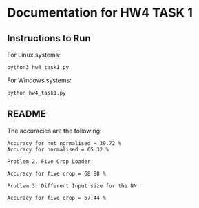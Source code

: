 # Documentation for HW4 TASK 1

## Instructions to Run

For Linux systems:
```
python3 hw4_task1.py
```
For Windows systems:
```
python hw4_task1.py
```


## README

The accuracies are the following:

```
Accuracy for not normalised = 39.72 %
Accuracy for normalised = 65.32 % 

Problem 2. Five Crop Loader:

Accuracy for five crop = 68.88 %

Problem 3. Different Input size for the NN:

Accuracy for five crop = 67.44 %
```